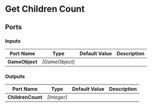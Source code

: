 # Get Children Count

## Ports

### Inputs

Port Name|Type|Default Value|Description
---|---|---|---
**GameObject**|_[GameObject]_||
### Outputs

Port Name|Type|Default Value|Description
---|---|---|---
**ChildrenCount**|_[Integer]_||
